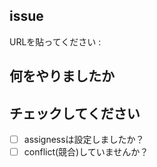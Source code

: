 ## issue
URLを貼ってください : 

## 何をやりましたか

## チェックしてください
- [ ] assignessは設定しましたか？
- [ ] conflict(競合)していませんか？
